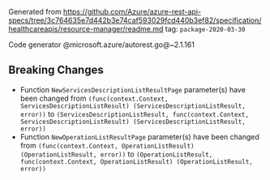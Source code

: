 Generated from https://github.com/Azure/azure-rest-api-specs/tree/3c764635e7d442b3e74caf593029fcd440b3ef82/specification/healthcareapis/resource-manager/readme.md tag: `package-2020-03-30`

Code generator @microsoft.azure/autorest.go@~2.1.161

## Breaking Changes

- Function `NewServicesDescriptionListResultPage` parameter(s) have been changed from `(func(context.Context, ServicesDescriptionListResult) (ServicesDescriptionListResult, error))` to `(ServicesDescriptionListResult, func(context.Context, ServicesDescriptionListResult) (ServicesDescriptionListResult, error))`
- Function `NewOperationListResultPage` parameter(s) have been changed from `(func(context.Context, OperationListResult) (OperationListResult, error))` to `(OperationListResult, func(context.Context, OperationListResult) (OperationListResult, error))`
